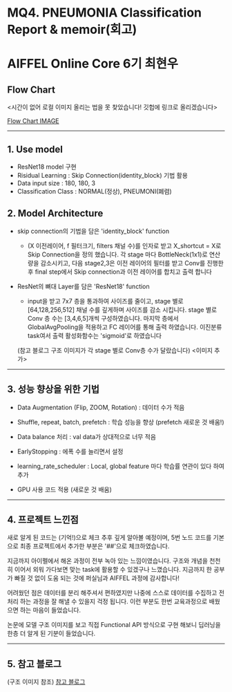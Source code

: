 # MQ4. PNEUMONIA Classification Report & memoir(회고)

# AIFFEL Online Core 6기 최현우

## Flow Chart
<시간이 없어 로컬 이미지 올리는 법을 못 찾았습니다! 깃헙에 링크로 올리겠습니다>
 
[Flow Chart IMAGE]("https://github.com/HWMV/AIFFEL_Quest1/blob/master/Main_quest/Main_quest4/%EC%8A%A4%ED%81%AC%EB%A6%B0%EC%83%B7%202023-11-09%20%EC%98%A4%ED%9B%84%205.06.39.png")


---
## 1. Use model
* ResNet18 model 구현
* Risidual Learning : Skip Connection(identity_block) 기법 활용
* Data input size : 180, 180, 3
* Classification Class : NORMAL(정상), PNEUMONI(폐렴)

## 2. Model Architecture
* skip connection의 기법을 담은 'identity_block' function
  * (X 이전레이어, f 필터크기, filters 채널 수)를 인자로 받고 X_shortcut = X로 Skip Connection을 정의 했습니다. 각 stage 마다 BottleNeck(1x1)로 연산량을 감소시키고, 다음 stage2,3은 이전 레이어의 필터를 받고 Conv를 진행한 후 final step에서 Skip connection과 이전 레이어를 합치고 출력 합니다 

* ResNet의 뼈대 Layer를 담은 'ResNet18' function
  * input을 받고 7x7 층을 통과하여 사이즈를 줄이고, stage 별로 [64,128,256,512] 채널 수를 깊게하며 사이즈를 감소 시킵니다. stage 별로 Conv 층 수는 [3,4,6,5]개씩 구성하였습니다. 마지막 층에서 GlobalAvgPooling을 적용하고 FC 레이어를 통해 출력 하였습니다. 이진분류 task여서 출력 활성화함수는 'sigmoid'로 하였습니다

  (참고 블로그 구조 이미지가 각 stage 별로 Conv층 수가 달랐습니다)
<이미지 추가>

---
## 3. 성능 향상을 위한 기법
* Data Augmentation (Flip, ZOOM, Rotation) : 데이터 수가 적음

* Shuffle, repeat, batch, prefetch : 학습 성능을 향상 (prefetch 새로운 것 배움!)

* Data balance 처리 : val data가 상대적으로 너무 적음

* EarlyStopping : 에폭 수를 늘리면서 설정

* learning_rate_scheduler : Local, global feature 마다 학습률 연관이 있다 하여 추가

* GPU 사용 코드 적용 (새로운 것 배움)

---
## 4. 프로젝트 느낀점

새로 알게 된 코드는 (기억!)으로 체크 추후 깊게 알아볼 예정이며, 5번 노드 코드를 기본으로 최종 프로젝트에서 추가한 부분은 '##'으로 체크하였습니다.

지금까지 아이펠에서 해온 과정이 전부 녹아 있는 느낌이였습니다. 구조와 개념을 천천히 이어서 외워 가다보면 맞는 task에 활용할 수 있겠구나 느꼈습니다. 지금까지 한 공부가 빠질 것 없이 도움 되는 것에 퍼실님과 AIFFEL 과정에 감사합니다!

어려웠던 점은 데이터를 분리 해주셔서 편하였지만 나중에 스스로 데이터를 수집하고 전처리 하는 과정을 잘 해낼 수 있을지 걱정 됩니다. 이런 부분도 한번 교육과정으로 배웠으면 하는 마음이 들었습니다.

논문에 모델 구조 이미지를 보고 직접 Functional API 방식으로 구현 해보니 딥러닝을 한층 더 알게 된 기분이 들었습니다.

---
## 5. 참고 블로그
(구조 이미지 참조)
[참고 블로그](https://wjunsea.tistory.com/99)
